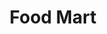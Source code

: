 ---
title: "Food Mart"
url: /seattle/food-mart-martin-luther-king-junior-way-south/
shop: convenience
---